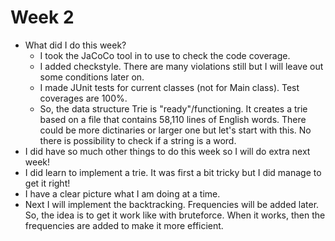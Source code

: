 # Week 2

- What did I do this week?
  - I took the JaCoCo tool in to use to check the code coverage.
  - I added checkstyle. There are many violations still but I will leave out some conditions later on.
  - I made JUnit tests for current classes (not for Main class). Test coverages are 100%.
  - So, the data structure Trie is "ready"/functioning. It creates a trie based on a file that contains 58,110 lines of English words. There could be more dictinaries or larger one but let's start with this. No there is possibility to check if a string is a word.
- I did have so much other things to do this week so I will do extra next week!
- I did learn to implement a trie. It was first a bit tricky but I did manage to get it right!
- I have a clear picture what I am doing at a time.
- Next I will implement the backtracking. Frequencies will be added later. So, the idea is to get it work like with bruteforce. When it works, then the frequencies are added to make it more efficient.
